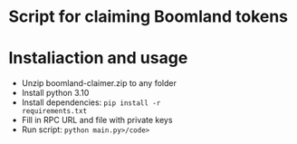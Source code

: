# Script for claiming Boomland tokens

# Instaliaction and usage
- Unzip boomland-claimer.zip to any folder
- Install python 3.10
- Install dependencies: <code>pip install -r requirements.txt</code>
- Fill in RPC URL and file with private keys
- Run script: <code>python main.py>/code>